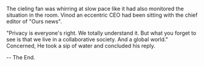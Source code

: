

The cieling fan was whirring at slow pace like it had also monitored the situation in the room.
  Vinod an eccentric CEO had been sitting with the chief editor of "Ours news".

  "Privacy is everyone's right. 
  We totally understand it. 
  But what you forget to see is that we live in a collaborative society. 
  And a global world."
  Concerned, He took a sip of water and concluded his reply.

-- The End.